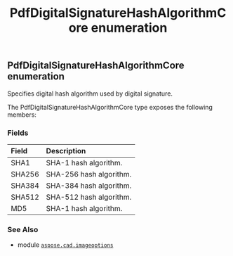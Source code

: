 ﻿---
title: PdfDigitalSignatureHashAlgorithmCore enumeration
second_title: Aspose.CAD for Python via .NET API References
description: 
type: docs
weight: 500
url: /python-net/aspose.cad.imageoptions/pdfdigitalsignaturehashalgorithmcore/
is_root: false
---

## PdfDigitalSignatureHashAlgorithmCore enumeration

Specifies digital hash algorithm used by digital signature.



The PdfDigitalSignatureHashAlgorithmCore type exposes the following members:

### Fields
| Field | Description |
| :- | :- |
| SHA1 | SHA-1 hash algorithm. |
| SHA256 | SHA-256 hash algorithm. |
| SHA384 | SHA-384 hash algorithm. |
| SHA512 | SHA-512 hash algorithm. |
| MD5 | SHA-1 hash algorithm. |



### See Also
* module [`aspose.cad.imageoptions`](..)
